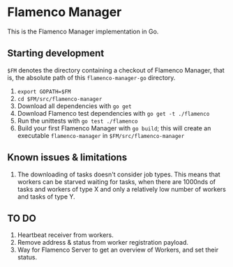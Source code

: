 # Flamenco Manager

This is the Flamenco Manager implementation in Go.

## Starting development

`$FM` denotes the directory containing a checkout of Flamenco Manager, that is, the
absolute path of this `flamenco-manager-go` directory.

1. `export GOPATH=$FM`
2. `cd $FM/src/flamenco-manager`
3. Download all dependencies with `go get`
4. Download Flamenco test dependencies with `go get -t ./flamenco`
5. Run the unittests with `go test ./flamenco`
6. Build your first Flamenco Manager with `go build`; this will create an executable
   `flamenco-manager` in `$FM/src/flamenco-manager`


## Known issues & limitations

1. The downloading of tasks doesn't consider job types. This means that workers can be starved
   waiting for tasks, when there are 1000nds of tasks and workers of type X and only a relatively
   low number of workers and tasks of type Y.


## TO DO

1. Heartbeat receiver from workers.
2. Remove address & status from worker registration payload.
3. Way for Flamenco Server to get an overview of Workers, and set their status.
